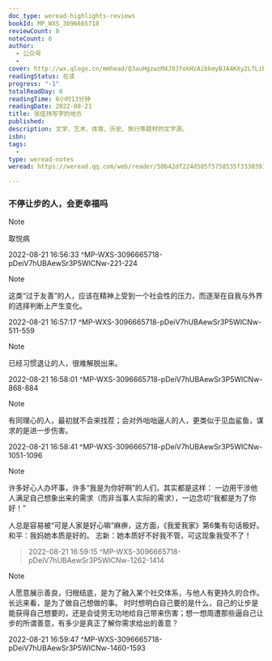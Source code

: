 ```yaml
---
doc_type: weread-highlights-reviews
bookId: MP_WXS_3096665718
reviewCount: 0
noteCount: 6
author:
  - 公众号
  - 
cover: http://wx.qlogo.cn/mmhead/Q3auHgzwzM4J9JfokHzAibkmyBJA4KXy2LfLibT16w5Y0C583ouzTZDw/0
readingStatus: 在读
progress: "-1"
totalReadDay: 6
readingTime: 0小时13分钟
readingDate: 2022-08-21
title: 张佳玮写字的地方
published: 
description: 文学、艺术、体育、历史、旅行等题材的文字源。
isbn: 
tags:
  - 
type: weread-notes
weread: https://weread.qq.com/web/reader/50b42df224d505f5758535f33303936363635373138dc8

---
```



### 不停让步的人，会更幸福吗

> [!NOTE] 
> 取悦病
> 
> 2022-08-21 16:56:33 ^MP-WXS-3096665718-pDeiV7hUBAewSr3P5WlCNw-221-224

> [!NOTE] 
> 这类“过于友善”的人，应该在精神上受到一个社会性的压力，而逐渐在自我与外界的选择判断上产生变化。
> 
> 2022-08-21 16:57:17 ^MP-WXS-3096665718-pDeiV7hUBAewSr3P5WlCNw-511-559

> [!NOTE] 
> 已经习惯退让的人，很难解脱出来。
> 
> 2022-08-21 16:58:01 ^MP-WXS-3096665718-pDeiV7hUBAewSr3P5WlCNw-868-884

> [!NOTE] 
> 有同理心的人，最初就不会来找茬；会对外咄咄逼人的人，更类似于见血鲨鱼，谋求的是进一步伤害。
> 
> 2022-08-21 16:58:41 ^MP-WXS-3096665718-pDeiV7hUBAewSr3P5WlCNw-1051-1096

> [!NOTE] 
> 许多好心人办坏事，许多“我是为你好啊”的人们，其实都是这样：
   一边用干涉他人满足自己想象出来的需求（而非当事人实际的需求），一边念叨“我都是为了你好！”
   
   人总是容易被“可是人家是好心嘛”麻痹，这方面，《我爱我家》第6集有句话极好。
   和平：我妈她本质是好的。
   志新：她本质好不好我不管，可这现象我受不了！
> 
> 2022-08-21 16:59:15 ^MP-WXS-3096665718-pDeiV7hUBAewSr3P5WlCNw-1262-1414

> [!NOTE] 
> 人愿意展示善良，归根结底，是为了融入某个社交体系，与他人有更持久的合作。
   长远来看，是为了做自己想做的事。
   时时想明白自己要的是什么，自己的让步是能获得自己想要的，还是会徒劳无功地给自己带来伤害；想一想周遭那些逼自己让步的所谓善意，有多少是真正了解你需求给出的善意？
> 
> 2022-08-21 16:59:47 ^MP-WXS-3096665718-pDeiV7hUBAewSr3P5WlCNw-1460-1593

